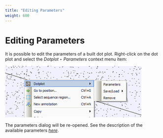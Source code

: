 ```yaml
---
title: "Editing Parameters"
weight: 600
---
```



# Editing Parameters

It is possible to edit the parameters of a built dot plot. Right-click on the dot plot and select the _Dotplot ‣ Parameters_ context menu item:


![](/images/65929601/65929602.png)

The parameters dialog will be re-opened. See the description of the available parameters [_here_](creating-dotplot).